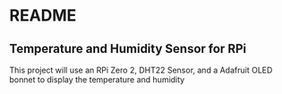 # README

## Temperature and Humidity Sensor for RPi

This project will use an RPi Zero 2, DHT22 Sensor, and a Adafruit OLED bonnet to display the temperature and humidity
